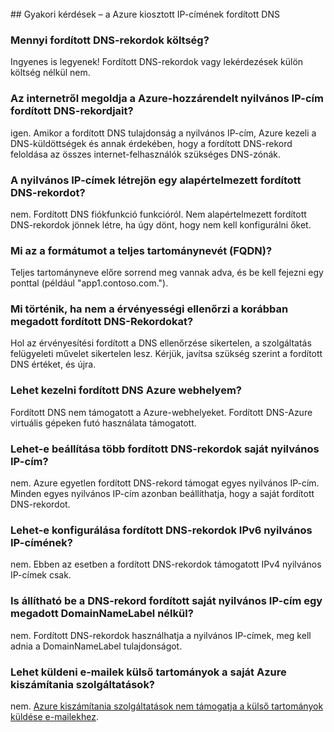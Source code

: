 <BR> 
## <a name="faq---reverse-dns-for-your-azure-assigned-ip-address"></a>Gyakori kérdések – a Azure kiosztott IP-címének fordított DNS

### <a name="how-much-do-reverse-dns-records-cost"></a>Mennyi fordított DNS-rekordok költség?
Ingyenes is legyenek!  Fordított DNS-rekordok vagy lekérdezések külön költség nélkül nem.

### <a name="will-the-reverse-dns-records-for-my-azure-assigned-public-ip-address-resolve-from-the-internet"></a>Az internetről megoldja a Azure-hozzárendelt nyilvános IP-cím fordított DNS-rekordjait?
igen. Amikor a fordított DNS tulajdonság a nyilvános IP-cím, Azure kezeli a DNS-küldöttségek és annak érdekében, hogy a fordított DNS-rekord feloldása az összes internet-felhasználók szükséges DNS-zónák.

### <a name="will-a-default-reverse-dns-record-be-created-for-my-public-ip-addresses"></a>A nyilvános IP-címek létrejön egy alapértelmezett fordított DNS-rekordot?
nem. Fordított DNS fiókfunkció funkcióról. Nem alapértelmezett fordított DNS-rekordok jönnek létre, ha úgy dönt, hogy nem kell konfigurálni őket.

### <a name="what-is-the-format-for-the-fully-qualified-domain-name-fqdn"></a>Mi az a formátumot a teljes tartománynevét (FQDN)?
Teljes tartományneve előre sorrend meg vannak adva, és be kell fejezni egy ponttal (például "app1.contoso.com.").

### <a name="what-happens-if-the-validation-checks-for-the-reverse-dns-ive-specified-fail"></a>Mi történik, ha nem a érvényességi ellenőrzi a korábban megadott fordított DNS-Rekordokat?
Hol az érvényesítési fordított a DNS ellenőrzése sikertelen, a szolgáltatás felügyeleti művelet sikertelen lesz. Kérjük, javítsa szükség szerint a fordított DNS értéket, és újra.

### <a name="can-i-manage-reverse-dns-for-my-azure-website"></a>Lehet kezelni fordított DNS Azure webhelyem?
Fordított DNS nem támogatott a Azure-webhelyeket. Fordított DNS-Azure virtuális gépeken futó használata támogatott.

### <a name="can-i-configure-multiple-reverse-dns-records-for-my-public-ip-address"></a>Lehet-e beállítása több fordított DNS-rekordok saját nyilvános IP-cím?
nem. Azure egyetlen fordított DNS-rekord támogat egyes nyilvános IP-cím. Minden egyes nyilvános IP-cím azonban beállíthatja, hogy a saját fordított DNS-rekordot.

### <a name="can-i-configure-reverse-dns-records-for-an-ipv6-public-ip-address"></a>Lehet-e konfigurálása fordított DNS-rekordok IPv6 nyilvános IP-címének?
nem.  Ebben az esetben a fordított DNS-rekordok támogatott IPv4 nyilvános IP-címek csak.

### <a name="can-i-configure-a-reverse-dns-record-for-my-public-ip-address-without-having-a-domainnamelabel-specified"></a>Is állítható be a DNS-rekord fordított saját nyilvános IP-cím egy megadott DomainNameLabel nélkül?
nem. Fordított DNS-rekordok használhatja a nyilvános IP-címek, meg kell adnia a DomainNameLabel tulajdonságot.

### <a name="can-i-send-emails-to-external-domains-from-my-azure-compute-services"></a>Lehet küldeni e-mailek külső tartományok a saját Azure kiszámítania szolgáltatások?
nem. [Azure kiszámítania szolgáltatások nem támogatja a külső tartományok küldése e-mailekhez](https://blogs.msdn.microsoft.com/mast/2016/04/04/sending-e-mail-from-azure-compute-resource-to-external-domains/).
